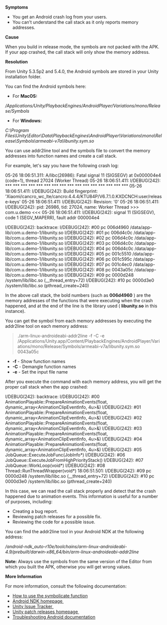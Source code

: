 
        

**Symptoms** 

*   You get an Android crash log from your users. 
*   You can’t understand the call stack as it only reports memory addresses.

**Cause** 

When you build in release mode, the symbols are not packed with the APK. If your app crashed, the call stack will only show the memory address.  

**Resolution** 

From Unity 5.3.5p2 and 5.4.0, the Android symbols are stored in your Unity installation folder.

You can find the Android symbols here:

*   For **MacOS:**  

*/Applications/Unity/PlaybackEngines/AndroidPlayer/Variations/mono/Release/Symbols* 

*   For **Windows:**  

*C:\Program Files\Unity\Editor\Data\PlaybackEngines\AndroidPlayer\Variations\mono\Release\Symbols\armeabi-v7a\libunity.sym.so* 

You can use addr2line tool and the symbols file to convert the memory addresses into function names and create a call stack.

For example, let's say you have the following crash log: 

05-26 18:06:51.311: A/libc(26986): Fatal signal 11 (SIGSEGV) at 0x000004e4 (code=1), thread 27024 (Worker Thread)
    05-26 18:06:51.411: I/DEBUG(242): *** *** *** *** *** *** *** *** *** *** *** *** *** *** *** ***
    05-26 18:06:51.411: I/DEBUG(242): Build fingerprint: 'Xiaomi/cancro_wc_lte/cancro:4.4.4/KTU84P/V6.7.1.0.KXDCNCH:user/release-keys'
    05-26 18:06:51.411: I/DEBUG(242): Revision: '0'
    05-26 18:06:51.411: I/DEBUG(242): pid: 26986, tid: 27024, name: Worker Thread  >>> com.u.demo <<<
    05-26 18:06:51.411: I/DEBUG(242): signal 11 (SIGSEGV), code 1 (SEGV_MAPERR), fault addr 000004e4
    
 I/DEBUG(242): backtrace:
     I/DEBUG(242):     #00  pc 006d4960  /data/app-lib/com.u.demo-1/libunity.so
     I/DEBUG(242):     #01  pc 006d4c0c  /data/app-lib/com.u.demo-1/libunity.so
     I/DEBUG(242):     #02  pc 006d4c0c  /data/app-lib/com.u.demo-1/libunity.so
     I/DEBUG(242):     #03  pc 006d4c0c  /data/app-lib/com.u.demo-1/libunity.so
     I/DEBUG(242):     #04  pc 006d4c0c  /data/app-lib/com.u.demo-1/libunity.so
     I/DEBUG(242):     #05  pc 001c5510  /data/app-lib/com.u.demo-1/libunity.so
     I/DEBUG(242):     #06  pc 001c595c  /data/app-lib/com.u.demo-1/libunity.so
     I/DEBUG(242):     #07  pc 001c4ec0  /data/app-lib/com.u.demo-1/libunity.so
     I/DEBUG(242):     #08  pc 0043a05c  /data/app-lib/com.u.demo-1/libunity.so
     I/DEBUG(242):     #09  pc 0000d248  /system/lib/libc.so (__thread_entry+72)
     I/DEBUG(242):     #10  pc 0000d3e0  /system/lib/libc.so (pthread_create+240)

In the above call stack, the bold numbers (such as **006d4960** ) are the memory addresses of the functions that were executing when the crash happened, and at the end of the line is the library used ( **libunity.so** in this instance).

You can get the symbol from each memory addresses by executing the addr2line tool on each memory address:

> ./arm-linux-androideabi-addr2line -f -C -e   /Applications/Unity.app/Content/PlaybackEngines/AndroidPlayer/Variations/mono/Release/Symbols/armeabi-v7a/libunity.sym.so 0043a05c

*   **-f**  - Show function names 
*   **-C**  - Demangle function names 
*   **-e**  - Set the input file name

After you execute the command with each memory address, you will get the proper call stack when the app crashed:

I/DEBUG(242): backtrace:
     I/DEBUG(242):  #00 AnimationPlayable::PrepareAnimationEvents(float, dynamic_array<AnimationClipEventInfo, 4u>&)
     I/DEBUG(242):  #01  AnimationPlayable::PrepareAnimationEvents(float, dynamic_array<AnimationClipEventInfo, 4u>&)
     I/DEBUG(242):  #02  AnimationPlayable::PrepareAnimationEvents(float, dynamic_array<AnimationClipEventInfo, 4u>&)
     I/DEBUG(242):  #03  AnimationPlayable::PrepareAnimationEvents(float, dynamic_array<AnimationClipEventInfo, 4u>&)
     I/DEBUG(242):  #04 AnimationPlayable::PrepareAnimationEvents(float, dynamic_array<AnimationClipEventInfo, 4u>&)
     I/DEBUG(242):  #05  JobQueue::ExecuteJobFunc(JobInfo*)
     I/DEBUG(242):  #06  JobQueue::ExecuteJobFromHighPriorityStack()
     I/DEBUG(242):  #07  JobQueue::WorkLoop(void*)
     I/DEBUG(242):  #08  Thread::RunThreadWrapper(void*)  18:06:51.501: I/DEBUG(242):     #09  pc 0000d248  /system/lib/libc.so (__thread_entry+72)
     I/DEBUG(242):     #10  pc 0000d3e0  /system/lib/libc.so (pthread_create+240)

In this case, we can read the call stack properly and detect that the crash happened due to animation events. This information is useful for a number of purposes, including:

*   Creating a bug report.
*   Reviewing patch releases for a possible fix.
*   Reviewing the code for a possible issue.

You can find the addr2line tool in your Android NDK at the following address:

*/android-ndk_auto-r10e/toolchains/arm-linux-androideabi-4.9/prebuilt/darwin-x86_64/bin/arm-linux-androideabi-addr2line* 

**Note:** Always use the symbols from the same version of the Editor from which you built the APK, otherwise you will get wrong values.

**More Information** 

For more information, consult the following documentation:

*   [How to use the symbolicate function](https://bitbucket.org/davehampson/symbolicate)
*   [Android NDK homepage ](https://developer.android.com/ndk/index.html)
*   [Unity Issue Tracker ](https://issuetracker.unity3d.com)
*   [Unity patch releases homepage ](https://unity3d.com/unity/qa/patch-releases)
*   [Troubleshooting Android documentation](https://docs.unity3d.com/Manual/TroubleShootingAndroid.html)
      